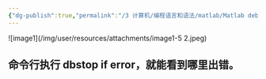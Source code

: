 ```yaml
---
{"dg-publish":true,"permalink":"/3 计算机/编程语言和语法/matlab/Matlab debug/","title":"Matlab debug"}
---
```



![image1](/img/user/resources/attachments/image1-5 2.jpeg)
## 命令行执行 dbstop if error，就能看到哪里出错。